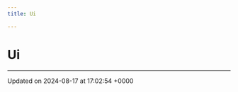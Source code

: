 ```yaml
---
title: Ui

---
```


# Ui








-------------------------------

Updated on 2024-08-17 at 17:02:54 +0000